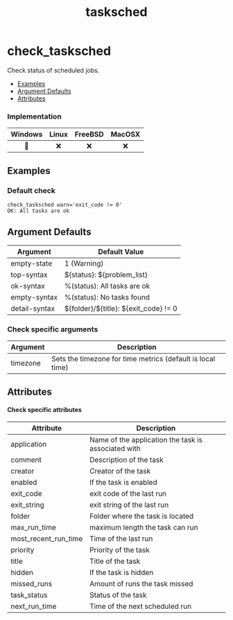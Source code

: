 ﻿---
title: tasksched
---

# check_tasksched

Check status of scheduled jobs.

- [Examples](#examples)
- [Argument Defaults](#argument-defaults)
- [Attributes](#attributes)

### Implementation

| Windows | Linux | FreeBSD | MacOSX |
|:-------:|:-----:|:-------:|:------:|
| :construction: | :x: | :x: | :x: |

## Examples

### Default check

    check_tasksched warn='exit_code != 0'
    OK: All tasks are ok

## Argument Defaults

| Argument | Default Value |
| --- | --- |
empty-state | 1 (Warning) |
top-syntax | \${status}: ${problem_list} |
ok-syntax | %(status): All tasks are ok |
empty-syntax | %(status): No tasks found |
detail-syntax | \${folder}/\${title}: ${exit_code} != 0 |

### **Check specific arguments**

| Argument | Description |
| --- | --- |
| timezone | Sets the timezone for time metrics (default is local time) |

## Attributes

#### Check specific attributes

| Attribute | Description |
| --- | --- |
| application | Name of the application the task is associated with |
| comment | Description of the task |
| creator | Creator of the task |
| enabled | If the task is enabled |
| exit_code | exit code of the last run |
| exit_string | exit string of the last run |
| folder | Folder where the task is located |
| max_run_time | maximum length the task can run |
| most_recent_run_time | Time of the last run |
| priority | Priority of the task |
| title | Title of the task |
| hidden | If the task is hidden |
| missed_runs | Amount of runs the task missed |
| task_status | Status of the task|
| next_run_time | Time of the next scheduled run |